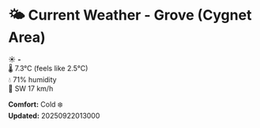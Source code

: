 # 🌤️ Current Weather - Grove (Cygnet Area)

☀️ **-**  
🌡️ 7.3°C (feels like 2.5°C)  
💧 71% humidity  
💨 SW 17 km/h  

**Comfort:** Cold ❄️  
**Updated:** 20250922013000
